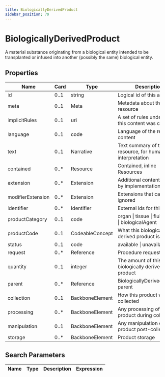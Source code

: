 ```yaml
---
title: BiologicallyDerivedProduct
sidebar_position: 79
---
```


# BiologicallyDerivedProduct

A material substance originating from a biological entity intended to be transplanted or infused
into another (possibly the same) biological entity.

## Properties

| Name              | Card  | Type            | Description                                            |
| ----------------- | ----- | --------------- | ------------------------------------------------------ |
| id                | 0..1  | string          | Logical id of this artifact                            |
| meta              | 0..1  | Meta            | Metadata about the resource                            |
| implicitRules     | 0..1  | uri             | A set of rules under which this content was created    |
| language          | 0..1  | code            | Language of the resource content                       |
| text              | 0..1  | Narrative       | Text summary of the resource, for human interpretation |
| contained         | 0..\* | Resource        | Contained, inline Resources                            |
| extension         | 0..\* | Extension       | Additional content defined by implementations          |
| modifierExtension | 0..\* | Extension       | Extensions that cannot be ignored                      |
| identifier        | 0..\* | Identifier      | External ids for this item                             |
| productCategory   | 0..1  | code            | organ \| tissue \| fluid \| cells \| biologicalAgent   |
| productCode       | 0..1  | CodeableConcept | What this biologically derived product is              |
| status            | 0..1  | code            | available \| unavailable                               |
| request           | 0..\* | Reference       | Procedure request                                      |
| quantity          | 0..1  | integer         | The amount of this biologically derived product        |
| parent            | 0..\* | Reference       | BiologicallyDerivedProduct parent                      |
| collection        | 0..1  | BackboneElement | How this product was collected                         |
| processing        | 0..\* | BackboneElement | Any processing of the product during collection        |
| manipulation      | 0..1  | BackboneElement | Any manipulation of product post-collection            |
| storage           | 0..\* | BackboneElement | Product storage                                        |

## Search Parameters

| Name | Type | Description | Expression |
| ---- | ---- | ----------- | ---------- |
